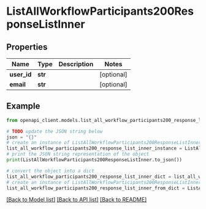 # ListAllWorkflowParticipants200ResponseListInner


## Properties

Name | Type | Description | Notes
------------ | ------------- | ------------- | -------------
**user_id** | **str** |  | [optional] 
**email** | **str** |  | [optional] 

## Example

```python
from openapi_client.models.list_all_workflow_participants200_response_list_inner import ListAllWorkflowParticipants200ResponseListInner

# TODO update the JSON string below
json = "{}"
# create an instance of ListAllWorkflowParticipants200ResponseListInner from a JSON string
list_all_workflow_participants200_response_list_inner_instance = ListAllWorkflowParticipants200ResponseListInner.from_json(json)
# print the JSON string representation of the object
print(ListAllWorkflowParticipants200ResponseListInner.to_json())

# convert the object into a dict
list_all_workflow_participants200_response_list_inner_dict = list_all_workflow_participants200_response_list_inner_instance.to_dict()
# create an instance of ListAllWorkflowParticipants200ResponseListInner from a dict
list_all_workflow_participants200_response_list_inner_from_dict = ListAllWorkflowParticipants200ResponseListInner.from_dict(list_all_workflow_participants200_response_list_inner_dict)
```
[[Back to Model list]](../README.md#documentation-for-models) [[Back to API list]](../README.md#documentation-for-api-endpoints) [[Back to README]](../README.md)


